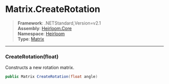 # Matrix.CreateRotation

> **Framework**: .NETStandard,Version=v2.1  
> **Assembly**: [Heirloom.Core][0]  
> **Namespace**: [Heirloom][0]  
> **Type**: [Matrix][1]  

--------------------------------------------------------------------------------

### CreateRotation(float)

Constructs a new rotation matrix.

```cs
public Matrix CreateRotation(float angle)
```

[0]: ../Heirloom.Core.md
[1]: Heirloom.Matrix.md
